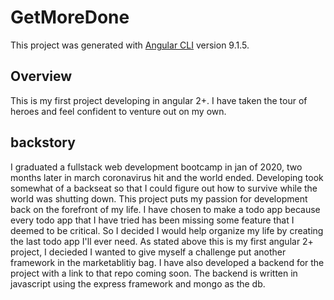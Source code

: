 # GetMoreDone

This project was generated with [Angular CLI](https://github.com/angular/angular-cli) version 9.1.5.

## Overview
This is my first project developing in angular 2+. I have taken the tour of heroes and feel confident to venture out on my own.

## backstory 
I graduated a fullstack web development bootcamp in jan of 2020, two months later in march coronavirus hit and the world ended. Developing took somewhat of a backseat so that I could figure out how to survive while the world was shutting down. This project puts my passion for development back on the forefront of my life. I have chosen to make a todo app because every todo app that I have tried has been missing some feature that I deemed to be critical. So I decided I would help organize my life by creating the last todo app I'll ever need. As stated above this is my first angular 2+ project, I decieded I wanted to give myself a challenge put another framework in the marketablitiy bag. I have also developed a backend for the project with a link to that repo coming soon. The backend is written in javascript using the express framework and mongo as the db.